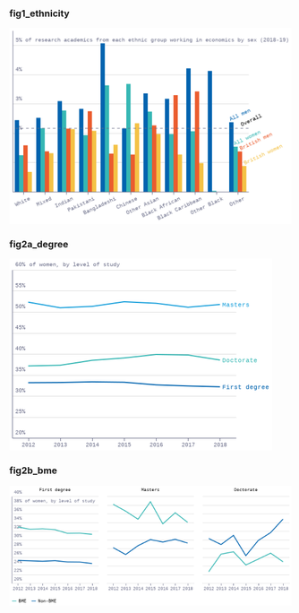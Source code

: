 ### fig1_ethnicity
!["fig1_ethnicity"](visualisation/fig1_ethnicity.png "fig1_ethnicity")

### fig2a_degree
!["fig2a_degree"](visualisation/fig2a_degree.png "fig2a_degree")

### fig2b_bme
!["fig2b_bme"](visualisation/fig2b_bme.png "fig2b_bme")

